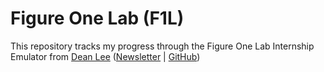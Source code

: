# Figure One Lab (F1L)
This repository tracks my progress through the Figure One Lab Internship Emulator from [Dean Lee](https://www.linkedin.com/in/deanslee/) ([Newsletter](https://www.linkedin.com/pulse/introducing-figure-one-lab-f1l-dean-lee-u0wff/?trackingId=JMqfkqhpT9eKSIeV7euKMg%3D%3D) | [GitHub](https://github.com/deanslee/FigureOneLab))




